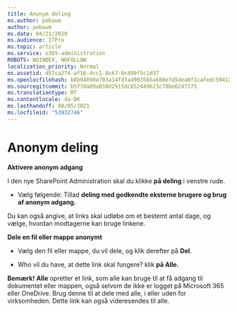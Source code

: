 ```yaml
---
title: Anonym deling
ms.author: pebaum
author: pebaum
ms.date: 04/21/2020
ms.audience: ITPro
ms.topic: article
ms.service: o365-administration
ROBOTS: NOINDEX, NOFOLLOW
localization_priority: Normal
ms.assetid: d57ca274-af16-4cc1-8c67-8c499f5c1d37
ms.openlocfilehash: b8b94898e703a14fdfa4903565a680e7d5dea0f1cafedc59412d425b4ff9bbb2
ms.sourcegitcommit: b5f7da89a650d2915dc652449623c78be6247175
ms.translationtype: MT
ms.contentlocale: da-DK
ms.lasthandoff: 08/05/2021
ms.locfileid: "53932746"
---
```

# <a name="anonymous-sharing"></a>Anonym deling

 **Aktivere anonym adgang**
  
I den nye SharePoint Administration skal du klikke **på deling** i venstre rude. 
  
- Vælg følgende: Tillad **deling med godkendte eksterne brugere og brug af anonym adgang.**
  
Du kan også angive, at links skal udløbe om et bestemt antal dage, og vælge, hvordan modtagerne kan bruge linkene.
    
 **Dele en fil eller mappe anonymt**
  
- Vælg den fil eller mappe, du vil dele, og klik derefter på **Del**. 
    
- Who vil du have, at dette link skal fungere? klik **på Alle.**
  
 **Bemærk!** **Alle** opretter et link, som alle kan bruge til at få adgang til dokumentet eller mappen, også selvom de ikke er logget på Microsoft 365 eller OneDrive. Brug denne til at dele med alle, i eller uden for virksomheden. Dette link kan også videresendes til alle. 
    

